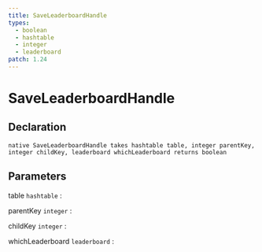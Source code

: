 ```yaml
---
title: SaveLeaderboardHandle
types:
  - boolean
  - hashtable
  - integer
  - leaderboard
patch: 1.24
---
```


# SaveLeaderboardHandle

## Declaration

```jass
native SaveLeaderboardHandle takes hashtable table, integer parentKey, integer childKey, leaderboard whichLeaderboard returns boolean
```

## Parameters
table `hashtable`
: 

parentKey `integer`
: 

childKey `integer`
: 

whichLeaderboard `leaderboard`
: 
